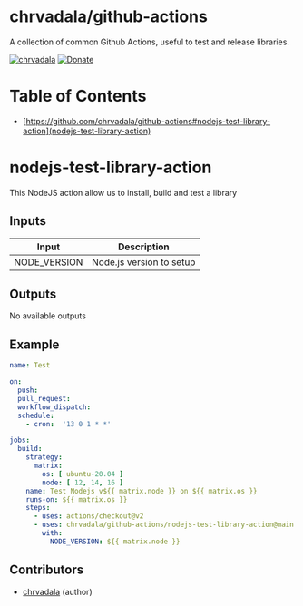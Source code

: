 # chrvadala/github-actions

A collection of common Github Actions, useful to test and release libraries. 

[![chrvadala](https://img.shields.io/badge/website-chrvadala-orange.svg)](https://chrvadala.github.io)
[![Donate](https://img.shields.io/badge/donate-PayPal-green.svg)](https://www.paypal.me/chrvadala/25)

# Table of Contents
- [https://github.com/chrvadala/github-actions#nodejs-test-library-action](nodejs-test-library-action)

# nodejs-test-library-action

This NodeJS action allow us to install, build and test a library

## Inputs
| Input        | Description                  |
|--------------|------------------------------|
| NODE_VERSION | Node.js version to setup     |

## Outputs
No available outputs

## Example
```yaml
name: Test

on:
  push:
  pull_request:
  workflow_dispatch:
  schedule:
    - cron:  '13 0 1 * *'

jobs:
  build:
    strategy:
      matrix:
        os: [ ubuntu-20.04 ]
        node: [ 12, 14, 16 ]
    name: Test Nodejs v${{ matrix.node }} on ${{ matrix.os }}
    runs-on: ${{ matrix.os }}
    steps:
      - uses: actions/checkout@v2
      - uses: chrvadala/github-actions/nodejs-test-library-action@main
        with:
          NODE_VERSION: ${{ matrix.node }}
```



## Contributors
- [chrvadala](https://github.com/chrvadala) (author)